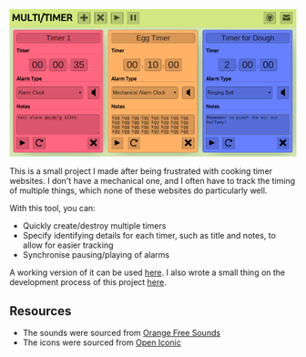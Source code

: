 <p align="center">
  <img src="docs/example.png"/>
</p>

This is a small project I made after being frustrated with cooking timer websites. I don't have a mechanical one, and I often have to track the timing of multiple things, which none of these websites do particularly well.

With this tool, you can:
- Quickly create/destroy multiple timers
- Specify identifying details for each timer, such as title and notes, to allow for easier tracking
- Synchronise pausing/playing of alarms

A working version of it can be used [here](http://www.deadcells.org/software/multitimer/). I also wrote a small thing on the development process of this project [here](http://www.deadcells.org/multitimer/).

## Resources

- The sounds were sourced from [Orange Free Sounds](http://www.orangefreesounds.com/)
- The icons were sourced from [Open Iconic](https://useiconic.com/open/)
